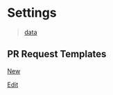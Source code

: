 # Settings

> [data](data.json)

## PR Request Templates
[New](../.github/PULL_REQUEST_TEMPLATE/settings-new.md)

[Edit](../.github/PULL_REQUEST_TEMPLATE/settings-edit.md)